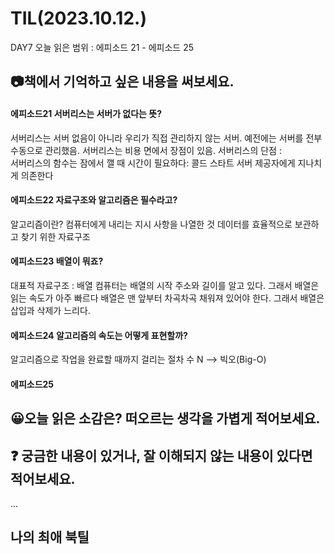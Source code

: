 # TIL(2023.10.12.)
DAY7
오늘 읽은 범위 : 에피소드 21 - 에피소드 25

## 📷책에서 기억하고 싶은 내용을 써보세요.
#### 에피소드21 서버리스는 서버가 없다는 뜻?
서버리스는 서버 없음이 아니라 우리가 직접 관리하지 않는 서버.
예전에는 서버를 전부 수동으로 관리했음. 
서버리스는 비용 면에서 장점이 있음.
서버리스의 단점 :  
서버리스의 함수는 잠에서 깰 때 시간이 필요하다: 콜드 스타트
서버 제공자에게 지나치게 의존한다
#### 에피소드22 자료구조와 알고리즘은 필수라고?
알고리즘이란? 컴퓨터에게 내리는 지시 사항을 나열한 것
데이터를 효율적으로 보관하고 찾기 위한 자료구조
#### 에피소드23 배열이 뭐죠?
대표적 자료구조 : 배열
컴퓨터는 배열의 시작 주소와 길이를 알고 있다. 그래서 배열은 읽는 속도가 아주 빠르다
배열은 맨 앞부터 차곡차곡 채워져 있어야 한다. 그래서 배열은 삽입과 삭제가 느리다.
#### 에피소드24 알고리즘의 속도는 어떻게 표현할까?
알고리즘으로 작업을 완료할 때까지 걸리는 절차 수 N --> 빅오(Big-O)



#### 에피소드25
## 😀오늘 읽은 소감은? 떠오르는 생각을 가볍게 적어보세요.

## ❓ 궁금한 내용이 있거나, 잘 이해되지 않는 내용이 있다면 적어보세요.
...

## 나의 최애 북틸
